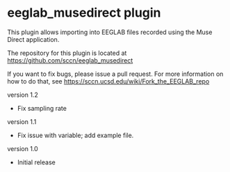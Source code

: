 # eeglab_musedirect plugin

This plugin allows importing into EEGLAB files recorded using the Muse Direct application.

The repository for this plugin is located at
https://github.com/sccn/eeglab_musedirect

If you want to fix bugs, please issue a pull request. For more
information on how to do that, see
https://sccn.ucsd.edu/wiki/Fork_the_EEGLAB_repo

version 1.2
- Fix sampling rate

version 1.1
- Fix issue with variable; add example file.

version 1.0
- Initial release

